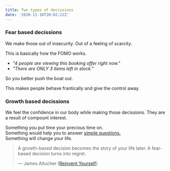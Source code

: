```yaml
---
title: Two types of decissions
date: '2020-11-10T20:02:22Z'
---
```


### Fear based decissions

We make those out of insecurity. Out of a feeling of scarcity.

This is basically how the FOMO works.

- _"4 people are viewing this booking offer right now."_
- _"There are ONLY 3 items left in stock."_

So you better push the boat out.

This makes people behave frantically and give the control away.

### Growth based decissions

We feel the confidence in our body while making those decissions.
They are a result of compount interest.

Something you put time your precious time on. \
Something would help you to answer [simple questions.](/notes/simple-questions) \
Something will change your life.

> A growth-based decision becomes the story of your life later. A fear-based decision turns into regret.
>
> &mdash; James Altucher ([Reinvent Yourself](/books/reinvent-yourself))

